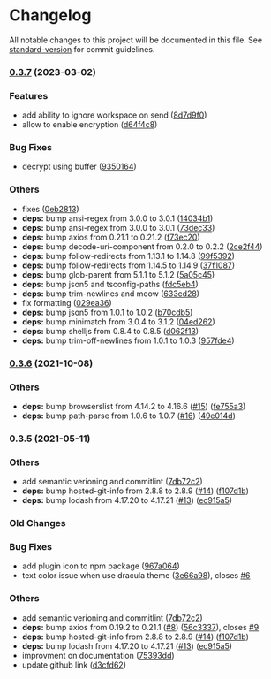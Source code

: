 # Changelog

All notable changes to this project will be documented in this file. See [standard-version](https://github.com/conventional-changelog/standard-version) for commit guidelines.

### [0.3.7](https://github.com/joaostroher/insomnia-plugin-gist-sync/compare/v0.3.6...v0.3.7) (2023-03-02)


### Features

* add ability to ignore workspace on send ([8d7d9f0](https://github.com/joaostroher/insomnia-plugin-gist-sync/commit/8d7d9f023e27108318003a6371fd2a112136d4b2))
* allow to enable encryption ([d64f4c8](https://github.com/joaostroher/insomnia-plugin-gist-sync/commit/d64f4c8f34df90d69f9b5ee439c475b4a5af966c))


### Bug Fixes

* decrypt using buffer ([9350164](https://github.com/joaostroher/insomnia-plugin-gist-sync/commit/93501644e76ab0300eaf305cf0c68b4616d801ce))


### Others

* fixes ([0eb2813](https://github.com/joaostroher/insomnia-plugin-gist-sync/commit/0eb28133e0805c9717d3920761a3f5f7c9356400))
* **deps:** bump ansi-regex from 3.0.0 to 3.0.1 ([14034b1](https://github.com/joaostroher/insomnia-plugin-gist-sync/commit/14034b1214f644b2753d958a74168d78f6a241b4))
* **deps:** bump ansi-regex from 3.0.0 to 3.0.1 ([73dec33](https://github.com/joaostroher/insomnia-plugin-gist-sync/commit/73dec3320aa22cf3defa6979acb30d7f031e192a))
* **deps:** bump axios from 0.21.1 to 0.21.2 ([f73ec20](https://github.com/joaostroher/insomnia-plugin-gist-sync/commit/f73ec20e0bf086f2fb21054826fe6a37fbcf7c6f))
* **deps:** bump decode-uri-component from 0.2.0 to 0.2.2 ([2ce2f44](https://github.com/joaostroher/insomnia-plugin-gist-sync/commit/2ce2f44854232dcf1a4517120e6501cfb48c1e22))
* **deps:** bump follow-redirects from 1.13.1 to 1.14.8 ([99f5392](https://github.com/joaostroher/insomnia-plugin-gist-sync/commit/99f5392ba78a3f2f18494b81d2a1f814eaa2639c))
* **deps:** bump follow-redirects from 1.14.5 to 1.14.9 ([37f1087](https://github.com/joaostroher/insomnia-plugin-gist-sync/commit/37f1087547c491e4397a981834d669dc7a45475f))
* **deps:** bump glob-parent from 5.1.1 to 5.1.2 ([5a05c45](https://github.com/joaostroher/insomnia-plugin-gist-sync/commit/5a05c45c62667366e5315550e0da2a65f27b87b6))
* **deps:** bump json5 and tsconfig-paths ([fdc5eb4](https://github.com/joaostroher/insomnia-plugin-gist-sync/commit/fdc5eb459659f190fab7a49b670540bef12e2916))
* **deps:** bump trim-newlines and meow ([633cd28](https://github.com/joaostroher/insomnia-plugin-gist-sync/commit/633cd28f29d0419a0799bcd81adf62755c125245))
* fix formatting ([029ea36](https://github.com/joaostroher/insomnia-plugin-gist-sync/commit/029ea36fe30d81c1239ab89795580fd5f66361f7))
* **deps:** bump json5 from 1.0.1 to 1.0.2 ([b70cdb5](https://github.com/joaostroher/insomnia-plugin-gist-sync/commit/b70cdb56384a23804ad6880a9b9db8140d070256))
* **deps:** bump minimatch from 3.0.4 to 3.1.2 ([04ed262](https://github.com/joaostroher/insomnia-plugin-gist-sync/commit/04ed262163877520075165a10bd2c321c037405c))
* **deps:** bump shelljs from 0.8.4 to 0.8.5 ([d062f13](https://github.com/joaostroher/insomnia-plugin-gist-sync/commit/d062f1357a9218b7dad211a9e7d936fc2970d154))
* **deps:** bump trim-off-newlines from 1.0.1 to 1.0.3 ([957fde4](https://github.com/joaostroher/insomnia-plugin-gist-sync/commit/957fde424a87e063f3baf24781af922f3f59283c))

### [0.3.6](https://github.com/joaostroher/insomnia-plugin-gist-sync/compare/v0.3.5...v0.3.6) (2021-10-08)


### Others

* **deps:** bump browserslist from 4.14.2 to 4.16.6 ([#15](https://github.com/joaostroher/insomnia-plugin-gist-sync/issues/15)) ([fe755a3](https://github.com/joaostroher/insomnia-plugin-gist-sync/commit/fe755a34fb713db4bee8b6a250b721a584dab7ae))
* **deps:** bump path-parse from 1.0.6 to 1.0.7 ([#16](https://github.com/joaostroher/insomnia-plugin-gist-sync/issues/16)) ([49e014d](https://github.com/joaostroher/insomnia-plugin-gist-sync/commit/49e014ded08a2be2a6d5f9b2aaf2826c7b4095b4))

### 0.3.5 (2021-05-11)

### Others

- add semantic verioning and commitlint ([7db72c2](https://github.com/joaostroher/insomnia-plugin-gist-sync/commit/7db72c260908757c26209af955c8dc4556a914b4))
- **deps:** bump hosted-git-info from 2.8.8 to 2.8.9 ([#14](https://github.com/joaostroher/insomnia-plugin-gist-sync/issues/14)) ([f107d1b](https://github.com/joaostroher/insomnia-plugin-gist-sync/commit/f107d1bee847d8246333efd38f295c930699bd5b))
- **deps:** bump lodash from 4.17.20 to 4.17.21 ([#13](https://github.com/joaostroher/insomnia-plugin-gist-sync/issues/13)) ([ec915a5](https://github.com/joaostroher/insomnia-plugin-gist-sync/commit/ec915a5546d284de4e1e897269246b113a49097d))

### Old Changes

### Bug Fixes

- add plugin icon to npm package ([967a064](https://github.com/joaostroher/insomnia-plugin-gist-sync/commit/967a0644627647118528958d91f1679e95442156))
- text color issue when use dracula theme ([3e66a98](https://github.com/joaostroher/insomnia-plugin-gist-sync/commit/3e66a9863328e260e7601386703a3693cd310b5d)), closes [#6](https://github.com/joaostroher/insomnia-plugin-gist-sync/issues/6)

### Others

- add semantic verioning and commitlint ([7db72c2](https://github.com/joaostroher/insomnia-plugin-gist-sync/commit/7db72c260908757c26209af955c8dc4556a914b4))
- **deps:** bump axios from 0.19.2 to 0.21.1 ([#8](https://github.com/joaostroher/insomnia-plugin-gist-sync/issues/8)) ([56c3337](https://github.com/joaostroher/insomnia-plugin-gist-sync/commit/56c333721f51577f07989c02287487205adc1516)), closes [#9](https://github.com/joaostroher/insomnia-plugin-gist-sync/issues/9)
- **deps:** bump hosted-git-info from 2.8.8 to 2.8.9 ([#14](https://github.com/joaostroher/insomnia-plugin-gist-sync/issues/14)) ([f107d1b](https://github.com/joaostroher/insomnia-plugin-gist-sync/commit/f107d1bee847d8246333efd38f295c930699bd5b))
- **deps:** bump lodash from 4.17.20 to 4.17.21 ([#13](https://github.com/joaostroher/insomnia-plugin-gist-sync/issues/13)) ([ec915a5](https://github.com/joaostroher/insomnia-plugin-gist-sync/commit/ec915a5546d284de4e1e897269246b113a49097d))
- improvment on documentation ([75393dd](https://github.com/joaostroher/insomnia-plugin-gist-sync/commit/75393dd13b179ccf7de00720151e6437556d4514))
- update github link ([d3cfd62](https://github.com/joaostroher/insomnia-plugin-gist-sync/commit/d3cfd62e6578d0fb02d2779da125753c5d6730b8))
